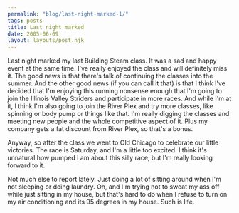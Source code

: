 ```yaml
---
permalink: "blog/last-night-marked-1/"
tags: posts
title: Last night marked
date: 2005-06-09
layout: layouts/post.njk
---
```


Last night marked my last Building Steam class. It was a sad and happy event at the same time. I've really enjoyed the class and will definitely miss it. The good news is that there's talk of continuing the classes into the summer. And the other good news (if you can call it that) is that I think I've decided that I'm enjoying this running nonsense enough that I'm going to join the Illinois Valley Striders and participate in more races. And while I'm at it, I think I'm also going to join the River Plex and try more classes, like spinning or body pump or things like that. I'm really digging the classes and meeting new people and the whole competitive aspect of it. Plus my company gets a fat discount from River Plex, so that's a bonus. 

Anyway, so after the class we went to Old Chicago to celebrate our little victories. The race is Saturday, and I'm a little too excited. I think it's unnatural how pumped I am about this silly race, but I'm really looking forward to it. 

Not much else to report lately. Just doing a lot of sitting around when I'm not sleeping or doing laundry. Oh, and I'm trying not to sweat my ass off while just sitting in my house, but that's hard to do when I refuse to turn on my air conditioning and its 95 degrees in my house. Such is life.